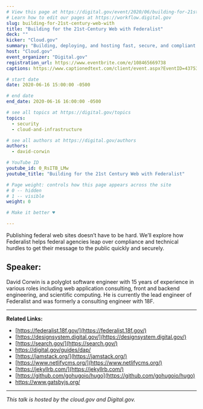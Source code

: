 ```yaml
---
# View this page at https://digital.gov/event/2020/06/building-for-21st-century-web-with
# Learn how to edit our pages at https://workflow.digital.gov
slug: building-for-21st-century-web-with
title: "Building for the 21st-Century Web with Federalist"
deck: ""
kicker: "Cloud.gov"
summary: "Building, deploying, and hosting fast, secure, and compliant federal web sites and applications with Federalist."
host: "Cloud.gov"
event_organizer: "Digital.gov"
registration_url: https://www.eventbrite.com/e/108465669738
captions: https://www.captionedtext.com/client/event.aspx?EventID=4375338&CustomerID=321

# start date
date: 2020-06-16 15:00:00 -0500

# end date
end_date: 2020-06-16 16:00:00 -0500

# see all topics at https://digital.gov/topics
topics: 
  - security
  - cloud-and-infrastructure

# see all authors at https://digital.gov/authors
authors: 
  - david-corwin

# YouTube ID
youtube_id: 0_RsITB_LMw
youtube_title: "Building for the 21st Century Web with Federalist"

# Page weight: controls how this page appears across the site
# 0 -- hidden
# 1 -- visible
weight: 0

# Make it better ♥

---
```


Publishing federal web sites doesn’t have to be hard. We’ll explore how Federalist helps federal agencies leap over compliance and technical hurdles to get their message to the public quickly and securely.

## Speaker:

David Corwin is a polyglot software engineer with 15 years of experience in various roles including web application consulting, front and backend engineering, and scientific computing. He is currently the lead engineer of Federalist and was formerly a consulting engineer with 18F.

---

**Related Links:**

 - [https://federalist.18f.gov/](https://federalist.18f.gov/)
 - [https://designsystem.digital.gov/](https://designsystem.digital.gov/)
 - [https://search.gov/](https://search.gov/)
 - https://digital.gov/guides/dap/
 - [https://jamstack.org/](https://jamstack.org/)
 - [https://www.netlifycms.org/](https://www.netlifycms.org/)
 - [https://jekyllrb.com/](https://jekyllrb.com/)
 - [https://github.com/gohugoio/hugo](https://github.com/gohugoio/hugo)
 - https://www.gatsbyjs.org/
 
 ---
 
 *This talk is hosted by the cloud.gov and Digital.gov.*
